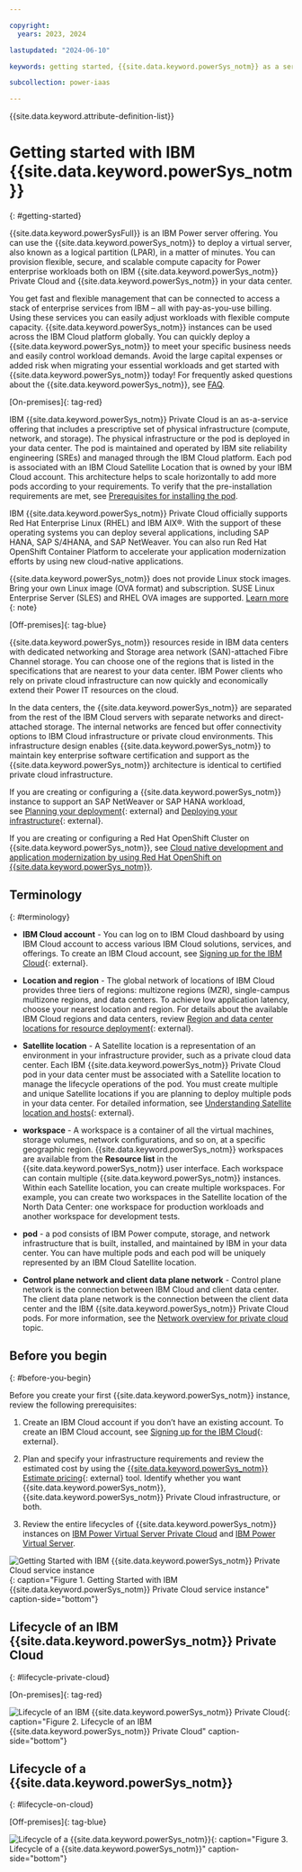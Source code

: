 ```yaml
---

copyright:
  years: 2023, 2024

lastupdated: "2024-06-10"

keywords: getting started, {{site.data.keyword.powerSys_notm}} as a service, iaas, private cloud, before you begin, terminology, video, how-to

subcollection: power-iaas

---
```


{{site.data.keyword.attribute-definition-list}}

# Getting started with IBM {{site.data.keyword.powerSys_notm}}
{: #getting-started}

{{site.data.keyword.powerSysFull}} is an IBM Power server offering. You can use the {{site.data.keyword.powerSys_notm}} to deploy a virtual server, also known as a logical partition (LPAR), in a matter of minutes. You can provision flexible, secure, and scalable compute capacity for Power enterprise workloads both on IBM {{site.data.keyword.powerSys_notm}} Private Cloud and {{site.data.keyword.powerSys_notm}} in your data center.

You get fast and flexible management that can be connected to access a stack of enterprise services from IBM – all with pay-as-you-use billing. Using these services you can easily adjust workloads with flexible compute capacity. {{site.data.keyword.powerSys_notm}} instances can be used across the IBM Cloud platform globally. You can quickly deploy a {{site.data.keyword.powerSys_notm}} to meet your specific business needs and easily control workload demands. Avoid the large capital expenses or added risk when migrating your essential workloads and get started with {{site.data.keyword.powerSys_notm}} today! For frequently asked questions about the {{site.data.keyword.powerSys_notm}}, see [FAQ](/docs/power-iaas?topic=power-iaas-powervs-faqs).

[On-premises]{: tag-red}

IBM {{site.data.keyword.powerSys_notm}} Private Cloud is an as-a-service offering that includes a prescriptive set of physical infrastructure (compute, network, and storage). The physical infrastructure or the pod is deployed in your data center. The pod is maintained and operated by IBM site reliability engineering (SREs) and managed through the IBM Cloud platform. Each pod is associated with an IBM Cloud Satellite Location that is owned by your IBM Cloud account. This architecture helps to scale horizontally to add more pods according to your requirements. To verify that the pre-installation requirements are met, see [Prerequisites for installing the pod](/docs/power-iaas?topic=power-iaas-pre_installation_checklist).

IBM {{site.data.keyword.powerSys_notm}} Private Cloud officially supports Red Hat Enterprise Linux (RHEL) and IBM AIX&reg;. With the support of these operating systems you can deploy several applications, including SAP HANA, SAP S/4HANA, and SAP NetWeaver. You can also run Red Hat OpenShift Container Platform to accelerate your application modernization efforts by using new cloud-native applications.

{{site.data.keyword.powerSys_notm}} does not provide Linux stock images. Bring your own Linux image (OVA format) and subscription. SUSE Linux Enterprise Server (SLES) and RHEL OVA images are supported. [Learn more](/docs/power-iaas?topic=power-iaas-using-linux)
{: note}



[Off-premises]{: tag-blue}

{{site.data.keyword.powerSys_notm}} resources reside in IBM data centers with dedicated networking and Storage area network (SAN)-attached Fibre Channel storage. You can choose one of the regions that is listed in the specifications that are nearest to your data center. IBM Power clients who rely on private cloud infrastructure can now quickly and economically extend their Power IT resources on the cloud.

In the data centers, the {{site.data.keyword.powerSys_notm}} are separated from the rest of the IBM Cloud servers with separate networks and direct-attached storage. The internal networks are fenced but offer connectivity options to IBM Cloud infrastructure or private cloud environments. This infrastructure design enables {{site.data.keyword.powerSys_notm}} to maintain key enterprise software certification and support as the {{site.data.keyword.powerSys_notm}} architecture is identical to certified private cloud infrastructure.

If you are creating or configuring a {{site.data.keyword.powerSys_notm}} instance to support an SAP NetWeaver or SAP HANA workload, see [Planning your deployment](https://cloud.ibm.com/docs/sap?topic=sap-power-vs-planning-items){: external} and [Deploying your infrastructure](https://cloud.ibm.com/docs/sap?topic=sap-power-vs-set-up-vpc-infrastructure){: external}.

If you are creating or configuring a Red Hat OpenShift Cluster on {{site.data.keyword.powerSys_notm}}, see [Cloud native development and application modernization by using Red Hat OpenShift on {{site.data.keyword.powerSys_notm}}](/docs/power-iaas?topic=power-iaas-app-modernization-using-RedHat-openshift).

## Terminology
{: #terminology}

* **IBM Cloud account** - You can log on to IBM Cloud dashboard by using IBM Cloud account to access various IBM Cloud solutions, services, and offerings. To create an IBM Cloud account, see [Signing up for the IBM Cloud](https://cloud.ibm.com/registration){: external}.

* **Location and region** - The global network of locations of IBM Cloud provides three tiers of regions: multizone regions (MZR), single-campus multizone regions, and data centers. To achieve low application latency, choose your nearest location and region. For details about the available IBM Cloud regions and data centers, review [Region and data center locations for resource deployment](https://cloud.ibm.com/docs/overview?topic=overview-locations){: external}.

* **Satellite location** - A Satellite location is a representation of an environment in your infrastructure provider, such as a private cloud data center. Each IBM {{site.data.keyword.powerSys_notm}} Private Cloud pod in your data center must be associated with a Satellite location to manage the lifecycle operations of the pod. You must create multiple and unique Satellite locations if you are planning to deploy multiple pods in your data center. For detailed information, see [Understanding Satellite location and hosts](https://cloud.ibm.com/docs/satellite?topic=satellite-location-host){: external}.

* **workspace** - A workspace is a container of all the virtual machines, storage volumes, network configurations, and so on, at a specific geographic region. {{site.data.keyword.powerSys_notm}} workspaces are available from the **Resource list** in the {{site.data.keyword.powerSys_notm}} user interface. Each workspace can contain multiple {{site.data.keyword.powerSys_notm}} instances. Within each Satellite location, you can create multiple workspaces. For example, you can create two workspaces in the Satellite location of the North Data Center: one workspace for production workloads and another workspace for development tests.

* **pod** - a pod consists of IBM Power compute, storage, and network infrastructure that is built, installed, and maintained by IBM in your data center. You can have multiple pods and each pod will be uniquely represented by an IBM Cloud Satellite location.

* **Control plane network and client data plane network** - Control plane network is the connection between IBM Cloud and client data center. The client data plane network is the connection between the client data center and the IBM {{site.data.keyword.powerSys_notm}} Private Cloud pods. For more information, see the [Network overview for private cloud](/docs/power-iaas?topic=power-iaas-network-private-cloud) topic.

## Before you begin
{: #before-you-begin}

Before you create your first {{site.data.keyword.powerSys_notm}} instance, review the following prerequisites:

1. Create an IBM Cloud account if you don’t have an existing account. To create an IBM Cloud account, see [Signing up for the IBM Cloud](https://cloud.ibm.com/registration){: external}.

2. Plan and specify your infrastructure requirements and review the estimated cost by using the [{{site.data.keyword.powerSys_notm}} Estimate pricing](https://cloud.ibm.com/power/estimate){: external} tool. Identify whether you want {{site.data.keyword.powerSys_notm}}, {{site.data.keyword.powerSys_notm}} Private Cloud infrastructure, or both.

3. Review the entire lifecycles of {{site.data.keyword.powerSys_notm}} instances on [IBM Power Virtual Server Private Cloud](/docs/power-iaas?topic=power-iaas-getting-started#lifecycle-private-cloud) and [IBM Power Virtual Server](/docs/power-iaas?topic=power-iaas-getting-started#lifecycle-on-cloud).

![Getting Started with IBM {{site.data.keyword.powerSys_notm}} Private Cloud service instance](./figures/PowerVS-lifecycle_overview.png "Getting Started with IBM {{site.data.keyword.powerSys_notm}} Private Cloud service instance"){: caption="Figure 1. Getting Started with IBM {{site.data.keyword.powerSys_notm}} Private Cloud service instance" caption-side="bottom"}

## Lifecycle of an IBM {{site.data.keyword.powerSys_notm}} Private Cloud
{: #lifecycle-private-cloud}

[On-premises]{: tag-red}

![Lifecycle of an IBM {{site.data.keyword.powerSys_notm}} Private Cloud](./figures/PowerVS-lifecycle_private-cloud.png "Lifecycle of an IBM {{site.data.keyword.powerSys_notm}} Private Cloud"){: caption="Figure 2. Lifecycle of an IBM {{site.data.keyword.powerSys_notm}} Private Cloud" caption-side="bottom"}


## Lifecycle of a {{site.data.keyword.powerSys_notm}}
{: #lifecycle-on-cloud}

[Off-premises]{: tag-blue}

![Lifecycle of a {{site.data.keyword.powerSys_notm}}](./figures/PowerVS-lifecycle_on-cloud.png "Lifecycle of a {{site.data.keyword.powerSys_notm}}"){: caption="Figure 3. Lifecycle of a {{site.data.keyword.powerSys_notm}}" caption-side="bottom"}
